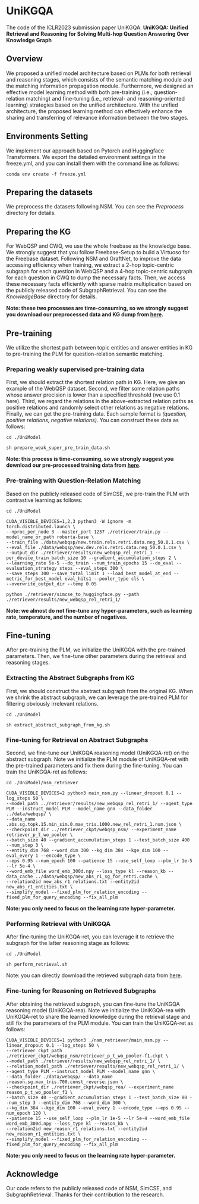 # UniKGQA
The code of the ICLR2023 submission paper UniKGQA. **UniKGQA: Unified Retrieval and Reasoning for Solving Multi-hop Question Answering Over Knowledge Graph**

## Overview
We proposed a unified model architecture based on PLMs for both retrieval and reasoning stages, which consists of the semantic matching module and the matching information propagation module. 
Furthermore, we designed an effective model learning method with both pre-training (i.e., question-relation matching) and fine-tuning (i.e., retrieval- and reasoning-oriented learning) strategies based on the unified architecture.
With the unified architecture, the proposed learning method can effectively enhance the sharing and transferring of relevance information between the two stages.

## Environments Setting
We implement our approach based on Pytorch and Huggingface Transformers. We export the detailed environment settings in the freeze.yml, and you can install them with the command line as follows:

    conda env create -f freeze.yml

## Preparing the datasets
We preprocess the datasets following NSM.
You can see the *Preprocess* directory for details.

## Preparing the KG
For WebQSP and CWQ, we use the whole freebase as the knowledge base.
We strongly suggest that you follow Freebase-Setup to build a Virtuoso for the Freebase dataset.
Following NSM and GraftNet, to improve the data accessing efficiency when training, we extract a 2-hop topic-centric subgraph for each question in WebQSP and a 4-hop topic-centric subgraph for each question in CWQ to dump the necessary facts.
Then, we access these necessary facts efficiently with sparse matrix multiplication based on the publicly released code of SubgraphRetrieval.
You can see the *KnowledgeBase* directory for details.

**Note: these two processes are time-consuming, so we strongly suggest you download our preprocessed data and KG dump from [here]().**

## Pre-training
We utilize the shortest path between topic entities and answer entities in KG to pre-training the PLM for question-relation semantic matching.

### Preparing weakly supervised pre-training data
First, we should extract the shortest relation path in KG. Here, we give an example of the WebQSP dataset.
Second, we filter some relation paths whose answer precision is lower than a specified threshold (we use 0.1 here).
Third, we regard the relations in the above-extracted relation paths as positive relations and randomly select other relations as negative relations.
Finally, we can get the pre-training data. Each sample format is *(question, positive relations, negative relations)*.
You can construct these data as follows:
    
    cd ./UniModel
    
    sh prepare_weak_super_pre_train_data.sh

**Note: this process is time-consuming, so we strongly suggest you download our pre-processed training data from [here]().**

### Pre-training with Question-Relation Matching
Based on the publicly released code of SimCSE, we pre-train the PLM with contrastive learning as follows:
    
    cd ./UniModel

    CUDA_VISIBLE_DEVICES=1,2,3 python3 -W ignore -m torch.distributed.launch \
    --nproc_per_node 3 --master_port 1237 ./retriever/train.py --model_name_or_path roberta-base \
    --train_file ./data/webqsp/new.train.rels.retri.data.neg_50.0.1.csv \
    --eval_file ./data/webqsp/new.dev.rels.retri.data.neg_50.0.1.csv \
    --output_dir ./retriever/results/new_webqsp_rel_retri_1 --per_device_train_batch_size 10 --gradient_accumulation_steps 2 \
    --learning_rate 5e-5 --do_train --num_train_epochs 15 --do_eval --evaluation_strategy steps --eval_steps 300 \
    --save_steps 300 --save_total_limit 1 --load_best_model_at_end --metric_for_best_model eval_hits1 --pooler_type cls \
    --overwrite_output_dir --temp 0.05

    python ./retriever/simcse_to_huggingface.py --path ./retriever/results/new_webqsp_rel_retri_1/

**Note: we almost do not fine-tune any hyper-parameters, such as learning rate, temperature, and the number of negatives.**

## Fine-tuning
After pre-training the PLM, we initialize the UniKGQA with the pre-trained parameters.
Then, we fine-tune other parameters during the retrieval and reasoning stages.

### Extracting the Abstract Subgraphs from KG
First, we should construct the abstract subgraph from the original KG.
When we shrink the abstract subgraph, we can leverage the pre-trained PLM for filtering obviously irrelevant relations.
    
    cd ./UniModel
    
    sh extract_abstract_subgraph_from_kg.sh

    
### Fine-tuning for Retrieval on Abstract Subgraphs
Second, we fine-tune our UniKGQA reasoning model (UniKGQA-ret) on the abstract subgraph.
Note we initialize the PLM module of UniKGQA-ret with the pre-trained parameters and fix them during the fine-tuning.
You can train the UniKGQA-ret as follows:
    
    cd ./UniModel/nsm_retriever

    CUDA_VISIBLE_DEVICES=2 python3 main_nsm.py --linear_dropout 0.1 --log_steps 50 \
    --model_path ../retriever/results/new_webqsp_rel_retri_1/ --agent_type PLM --instruct_model PLM --model_name gnn --data_folder ../data/webqsp/ \
    --data_name .abs.sg.topk.15.min_sim.0.max_tris.1000.new_rel_retri_1.nsm.json \
    --checkpoint_dir ../retriever_ckpt/webqsp_nsm/ --experiment_name retriever_p_t_wo_pooler \
    --batch_size 40 --gradient_accumulation_steps 1 --test_batch_size 400 --num_step 3 \
    --entity_dim 768 --word_dim 300 --kg_dim 384 --kge_dim 100 --eval_every 1 --encode_type \
    --eps 0.95 --num_epoch 100 --patience 15 --use_self_loop --plm_lr 1e-5 --lr 5e-4 \
    --word_emb_file word_emb_300d.npy --loss_type kl --reason_kb --data_cache ../data/webqsp/new_abs_r1_sg_for_retri.cache \
    --relation2id new_abs_r1_relations.txt --entity2id new_abs_r1_entities.txt \
    --simplify_model --fixed_plm_for_relation_encoding --fixed_plm_for_query_encoding --fix_all_plm

**Note: you only need to focus on the learning rate hyper-parameter.**

### Performing Retrieval with UniKGQA
After fine-tuning the UniKGQA-ret, you can leverage it to retrieve the subgraph for the latter reasoning stage as follows:
    
    cd ./UniModel
    
    sh perform_retrieval.sh

Note: you can directly download the retrieved subgraph data from [here]().

### Fine-tuning for Reasoning on Retrieved Subgraphs
After obtaining the retrieved subgraph, you can fine-tune the UniKGQA reasoning model (UniKGQA-rea).
Note we initialize the UniKGQA-rea with UniKGQA-ret to share the learned knowledge during the retrieval stage and still fix the parameters of the PLM module.
You can train the UniKGQA-ret as follows:
    
    CUDA_VISIBLE_DEVICES=1 python3 ./nsm_retriever/main_nsm.py --linear_dropout 0.1 --log_steps 50 \
    --retriever_ckpt_path ./retriever_ckpt/webqsp_nsm/retriever_p_t_wo_pooler-f1.ckpt \
    --model_path ./retriever/results/new_webqsp_rel_retri_1/ \
    --relation_model_path ./retriever/results/new_webqsp_rel_retri_1/ \
    --agent_type PLM --instruct_model PLM --model_name gnn \
    --data_folder ./data/webqsp/ --data_name .reason.sg.max_tris.700.const_reverse.json \
    --checkpoint_dir ./retriever_ckpt/webqsp_rea/ --experiment_name reason_p_t_wo_pooler_f1 \
    --batch_size 40 --gradient_accumulation_steps 1 --test_batch_size 80 --num_step 3 --entity_dim 768 --word_dim 300 \
    --kg_dim 384 --kge_dim 100 --eval_every 1 --encode_type --eps 0.95 --num_epoch 120 \
    --patience 15 --use_self_loop --plm_lr 1e-5 --lr 5e-4 --word_emb_file word_emb_300d.npy --loss_type kl --reason_kb \
    --relation2id new_reason_r1_relations.txt --entity2id new_reason_r1_entities.txt \
    --simplify_model --fixed_plm_for_relation_encoding --fixed_plm_for_query_encoding --fix_all_plm

**Note: you only need to focus on the learning rate hyper-parameter.**


## Acknowledge
Our code refers to the publicly released code of NSM, SimCSE, and SubgraphRetrieval.
Thanks for their contribution to the research.